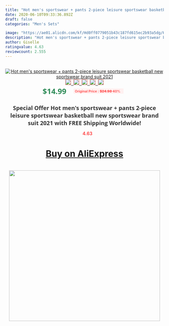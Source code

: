 ```yaml
---
title: "Hot men's sportswear + pants 2-piece leisure sportswear basketball new sportswear brand suit 2021"
date: 2020-06-10T09:33:36.892Z
draft: false
categories: "Men's Sets"

image: "https://ae01.alicdn.com/kf/Hd0ff0779051b43c187fd615ec2b93a5dg/Hot-men-s-sportswear-pants-2-piece-leisure-sportswear-basketball-new-sportswear-brand-suit-2021.png_220x220.png"
description: "Hot men's sportswear + pants 2-piece leisure sportswear basketball new sportswear brand suit 2021"
author: Giselle
ratingvalue: 4.63
reviewcount: 2.555
---
```

<br>
<div style="text-align: center;">
<a href="https://s.click.aliexpress.com/e/_ALUQAv" target="_blank" rel="nofollow noopener noreferrer"><img alt="Hot men's sportswear + pants 2-piece leisure sportswear basketball new sportswear brand suit 2021" class="magnifier-image" src="https://ae01.alicdn.com/kf/Hd0ff0779051b43c187fd615ec2b93a5dg/Hot-men-s-sportswear-pants-2-piece-leisure-sportswear-basketball-new-sportswear-brand-suit-2021.png_220x220.png_640x640.jpg">
<br>
<img style="border:1px solid salmon" src="https://ae01.alicdn.com/kf/Hd0ff0779051b43c187fd615ec2b93a5dg/Hot-men-s-sportswear-pants-2-piece-leisure-sportswear-basketball-new-sportswear-brand-suit-2021.png_120x120.jpg">&nbsp;&nbsp;<img style="border:1px solid salmon" src="https://ae01.alicdn.com/kf/H5822613ef4344ce0aa835e7e3ee3dea1Z/Hot-men-s-sportswear-pants-2-piece-leisure-sportswear-basketball-new-sportswear-brand-suit-2021.png_120x120.jpg">&nbsp;&nbsp;<img style="border:1px solid salmon" src="https://ae01.alicdn.com/kf/Hb9fc62d661fb474ea505303d83862f946/Hot-men-s-sportswear-pants-2-piece-leisure-sportswear-basketball-new-sportswear-brand-suit-2021.png_120x120.jpg">&nbsp;&nbsp;<img style="border:1px solid salmon" src="https://ae01.alicdn.com/kf/Hf55a01111d1d469786c243c88ac241c4V/Hot-men-s-sportswear-pants-2-piece-leisure-sportswear-basketball-new-sportswear-brand-suit-2021.jpg_120x120.jpg">&nbsp;&nbsp;<img style="border:1px solid salmon" src="https://ae01.alicdn.com/kf/Hbba76f2d520d4b238cdbe9c000b959ebc/Hot-men-s-sportswear-pants-2-piece-leisure-sportswear-basketball-new-sportswear-brand-suit-2021.png_120x120.jpg"></a></div><br0>
<div style="text-align: center;"><span style="background-color: white; border: 0px; box-sizing: border-box; color: seagreen; display: inline-block; font-family: &quot;open sans&quot; , &quot;arial&quot; , &quot;helvetica&quot; , sans-serif , &quot;heiti&quot;; font-size: 24px; font-stretch: inherit; font-weight: 700; line-height: inherit; margin: 0px 10px 0px 0px; padding: 0px; vertical-align: middle;">$14.99 </span>
<span style="background: rgb(255 , 241 , 241); border-radius: 3px; border: 0px; box-sizing: border-box; color: #ff4747; display: inline-block; font-family: inherit; font-size: 12px; font-stretch: inherit; font-style: inherit; font-variant: inherit; font-weight: 600; line-height: inherit; margin: 0px; padding: 2px 5px; transform: scale(0.9); vertical-align: middle;">Original Price : <b style="text-decoration: line-through;">$24.98 </b> 40%&nbsp;&nbsp;</span></div>
<h1 style="color: #333333; display: inline-block; font-family: &quot;open sans&quot; , &quot;arial&quot; , &quot;helvetica&quot; , sans-serif , &quot;heiti&quot;; font-size: 18px; font-stretch: inherit; font-weight: 700; text-align: center;">Special Offer Hot men's sportswear + pants 2-piece leisure sportswear basketball new sportswear brand suit 2021 with FREE Shipping Worldwide!</h1>
<div style="color: #ff4747; text-align: center;">
<img src="https://4.bp.blogspot.com/-M0ZcTcb-5uY/XleCXlxnR4I/AAAAAAAAAEc/OrjgMkXV1oMQFaCRZj5HQwOCBcu3w1FegCPcBGAYYCw/s1600/star.png" style="height: 15px;">&nbsp;<b>4.63</b></div>
<div class="button_cont" align="center"><a class="buynow_a" href="https://s.click.aliexpress.com/e/_ALUQAv" target="_blank" rel="nofollow noopener noreferrer"><H1>Buy on AliExpress</H1></a></div><br>
<div class="separator" style="clear: both; text-align: center;">
<img src="https://lh3.googleusercontent.com/-pTy5HemUv9M/XlePHvY0dAI/AAAAAAAAAE4/0nX5iRUoIWY8eMW9Dpxeirr157OZliDIgCLcBGAsYHQ/s1600/badge.gif" width="480">
</div>
